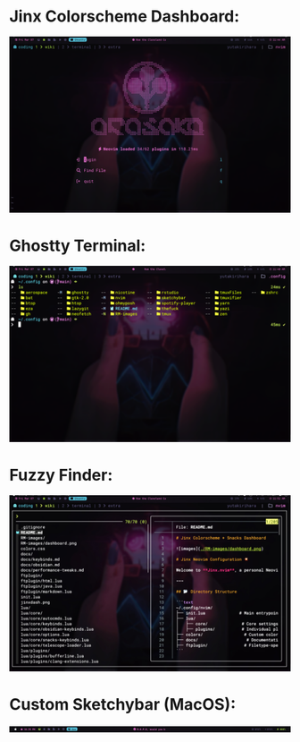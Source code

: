 # Jinx Colorscheme Dashboard:

![images](./RM-images/dashboard.png)

# Ghostty Terminal:

![images](./RM-images/terminal.png)

# Fuzzy Finder:

![images](./RM-images/fzf.png)

# Custom Sketchybar (MacOS):

![images](./RM-images/sketchybar.png)
